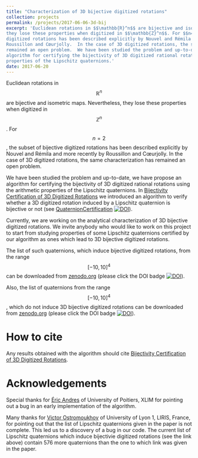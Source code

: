 ```yaml
---
title: "Characterization of 3D bijective digitized rotations"
collection: projects
permalink: /projects/2017-06-06-3d-bij
excerpt: 'Euclidean rotations in $$\mathbb{R}^n$$ are bijective and isometric maps. Nevertheless,
they lose these properties when digitized in $$\mathbb{Z}^n$$. For $$n=2$$, the subset of bijective
digitized rotations has been described explicitly by Nouvel and Rémila and more recently by
Roussillon and Cœurjolly.  In the case of 3D digitized rotations, the same characterization has
remained an open problem.  We have been studied the problem and up-to-date, we have propose an
algorithm for certifying the bijectivity of 3D digitized rational rotations using the arithmetic
properties of the Lipschitz quaternions.'
date: 2017-06-20
---
```

Euclidean rotations in $$\mathbb{R}^n$$ are bijective and isometric maps. Nevertheless, they lose
these properties when digitized in $$\mathbb{Z}^n$$. For $$n=2$$, the subset of bijective digitized
rotations has been described explicitly by Nouvel and Rémila and more recently by Roussillon and
Cœurjolly.  In the case of 3D digitized rotations, the same characterization has remained an open
problem.  

We have been studied the problem and up-to-date, we have propose an algorithm for certifying the
bijectivity of 3D digitized rational rotations using the arithmetic properties of the Lipschitz
quaternions.  In [Bijectivity Certification of 3D Digitized
Rotations](../publication/2016-06-02-bijectivity-certification-of-3d-digitized-rotations) we
introduced an algorithm to verify whether a 3D digitized rotation induced by a Lipschitz quaternion
is bijective or not (see [QuaternionCertification](../software/2016-quaternion-cert)
[![DOI](https://zenodo.org/badge/DOI/10.5281/zenodo.814569.svg)](https://doi.org/10.5281/zenodo.814569)).

Currently, we are working on the analytical characterization of 3D bijective digitized rotations. We
invite anybody who would like to work on this project to start from studying properties of some
Lipschitz quaternions certified by our algorithm as ones which lead to 3D bijective digitized
rotations. 

The list of such quaternions, which induce bijective digitized rotations, from the range
$$[-10,10]^4$$ can be downloaded from [zenodo.org](https://doi.org/10.5281/zenodo.814552) (please
click the DOI badge
[![DOI](https://zenodo.org/badge/DOI/10.5281/zenodo.814552.svg)](https://doi.org/10.5281/zenodo.814552)).

Also, the list of quaternions from the range $$[-10,10]^4$$, which do not induce 3D bijective
digitized rotations can be downloaded from [zenodo.org](https://doi.org/10.5281/zenodo.814607)
(please click the DOI badge
[![DOI](https://zenodo.org/badge/DOI/10.5281/zenodo.814607.svg)](https://doi.org/10.5281/zenodo.814607)).



How to cite
====

Any results obtained with the algorithm should cite [Bijectivity Certification of 3D Digitized
Rotations](../publication/2016-06-02-bijectivity-certification-of-3d-digitized-rotations).


Acknowledgements
====

Special thanks for [Éric Andres](https://xlim-sic.labo.univ-poitiers.fr/andres/index.php?lang=en) of
University of Poitiers, XLIM for pointing out a bug in an early implementation of the algorithm.

Many thanks for [Victor Ostromoukhov](http://liris.cnrs.fr/victor.ostromoukhov/) of University of
Lyon 1, LIRIS, France, for pointing out that the list of Lipschitz quaternions given in the paper is
not complete. This led us to a discovery of a bug in our code. The current list of Lipschitz
quaternions which induce bijectivie digitized rotations (see the link above) contain 576 more
quaternions than the one to which link was given in the paper.

